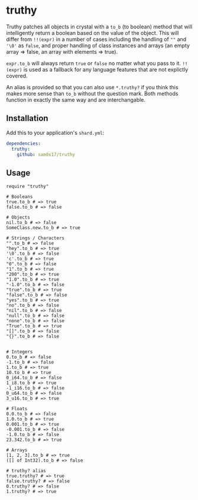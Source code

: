# truthy

Truthy patches all objects in crystal with a `to_b` (to boolean) method that will intelligently return
a boolean based on the value of the object. This will differ from `!!(expr)` in a number of cases
including the handling of `""` and `'\0'` as `false`, and proper handling of class instances and arrays (an empty array => false, an array with elements => true).

`expr.to_b` will always return `true` or `false` no matter what you pass to it. `!!(expr)` is used
as a fallback for any language features that are not explictly covered.

An alias is provided so that you can also use `*.truthy?` if you think this makes more sense than
`to_b` without the question mark. Both methods function in exactly the same way and are interchangable.

## Installation

Add this to your application's `shard.yml`:

```yaml
dependencies:
  truthy:
    github: sam0x17/truthy
```

## Usage

```crystal
require "truthy"

# Booleans
true.to_b # => true
false.to_b # => false

# Objects
nil.to_b # => false
SomeClass.new.to_b # => true

# Strings / Characters
"".to_b # => false
"hey".to_b # => true
'\0'.to_b # => false
'c'.to_b # => true
"0".to_b # => false
"1".to_b # => true
"200".to_b # => true
"1.0".to_b # => true
"-1.0".to_b # => false
"true".to_b # => true
"false".to_b # => false
"yes".to_b # => true
"no".to_b # => false
"nil".to_b # => false
"null".to_b # => false
"none".to_b # => false
"True".to_b # => true
"[]".to_b # => false
"{}".to_b # => false


# Integers
0.to_b # => false
-1.to_b # => false
1.to_b # => true
10.to_b # => true
0_i64.to_b # => false
1_i8.to_b # => true
-1_i16.to_b # => false
0_u64.to_b # => false
3_u16.to_b # => true

# Floats
0.0.to_b # => false
1.0.to_b # => true
0.001.to_b # => true
-0.001.to_b # => false
-1.0.to_b # => false
23.342.to_b # => true

# Arrays
[1, 2, 3].to_b # => true
([] of Int32).to_b # => false

# truthy? alias
true.truthy? # => true
false.truthy? # => false
0.truthy? # => false
1.truthy? # => true
```

